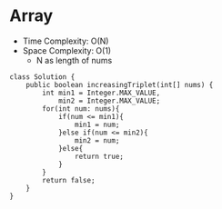 # Array
* Time Complexity: O(N)
* Space Complexity: O(1)
	* N as length of nums
```
class Solution {
    public boolean increasingTriplet(int[] nums) {
        int min1 = Integer.MAX_VALUE,
            min2 = Integer.MAX_VALUE;
        for(int num: nums){
            if(num <= min1){
                min1 = num;
            }else if(num <= min2){
                min2 = num;
            }else{
                return true;
            }
        }
        return false;
    }
}
```